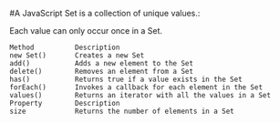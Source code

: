 #A JavaScript Set is a collection of unique values.:

Each value can only occur once in a Set.



```Essential Set Methods;-
Method      	Description
new Set()	    Creates a new Set
add()	        Adds a new element to the Set
delete()    	Removes an element from a Set
has()	        Returns true if a value exists in the Set
forEach()      	Invokes a callback for each element in the Set
values()	    Returns an iterator with all the values in a Set
Property	    Description
size	        Returns the number of elements in a Set